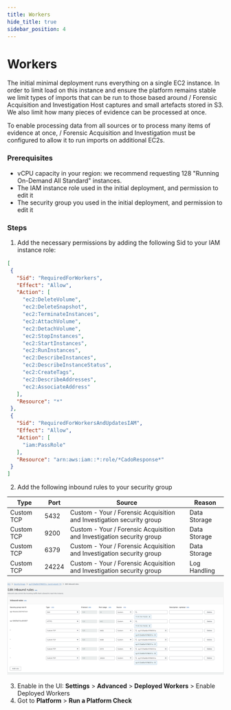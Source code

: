```yaml
---
title: Workers
hide_title: true
sidebar_position: 4
---
```


# Workers

The initial minimal deployment runs everything on a single EC2 instance. In order to limit load on this instance and ensure the platform remains stable we limit types of imports that can be run to those based around / Forensic Acquisition and Investigation Host captures and small artefacts stored in S3. We also limit how many pieces of evidence can be processed at once.

To enable processing data from all sources or to process many items of evidence at once, / Forensic Acquisition and Investigation must be configured to allow it to run imports on additional EC2s.

### Prerequisites

  - vCPU capacity in your region: we recommend requesting 128 "Running On-Demand All Standard" instances.
  - The IAM instance role used in the initial deployment, and permission to edit it
  - The security group you used in the initial deployment, and permission to edit it

### Steps

1. Add the necessary permissions by adding the following Sid to your IAM instance role:

```json
[
 {
   "Sid": "RequiredForWorkers",
   "Effect": "Allow",
   "Action": [
     "ec2:DeleteVolume",
     "ec2:DeleteSnapshot",
     "ec2:TerminateInstances",
     "ec2:AttachVolume",
     "ec2:DetachVolume",
     "ec2:StopInstances",
     "ec2:StartInstances",
     "ec2:RunInstances",
     "ec2:DescribeInstances",
     "ec2:DescribeInstanceStatus",
     "ec2:CreateTags",
     "ec2:DescribeAddresses",
     "ec2:AssociateAddress"
   ],
   "Resource": "*"
 },
 {
   "Sid": "RequiredForWorkersAndUpdatesIAM",
   "Effect": "Allow",
   "Action": [
     "iam:PassRole"
   ],
   "Resource": "arn:aws:iam::*:role/*CadoResponse*"
 }
]
```

2. Add the following inbound rules to your security group

| Type          | Port  | Source                  | Reason       |
|---------------|-------|-------------------------|-------------------|
| Custom TCP    | 5432  | Custom -  Your / Forensic Acquisition and Investigation security group | Data Storage |
| Custom TCP    | 9200  | Custom -  Your / Forensic Acquisition and Investigation security group | Data Storage |
| Custom TCP    | 6379  | Custom -  Your / Forensic Acquisition and Investigation security group | Data Storage |
| Custom TCP    | 24224 | Custom -  Your / Forensic Acquisition and Investigation security group | Log Handling |

![AWS Inbound Rules](/img/aws-inbound-rules.png)

3. Enable in the UI: **Settings** > **Advanced** > **Deployed Workers** > Enable Deployed Workers
4. Got to **Platform** > **Run a Platform Check**
